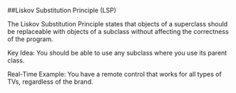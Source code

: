 ##Liskov Substitution Principle (LSP)

The Liskov Substitution Principle states that objects of a superclass should be replaceable with objects of a subclass without affecting the correctness of the program.

Key Idea: You should be able to use any subclass where you use its parent class.

Real-Time Example: You have a remote control that works for all types of TVs, regardless of the brand.
